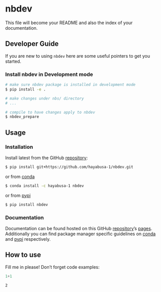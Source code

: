 # nbdev


<!-- WARNING: THIS FILE WAS AUTOGENERATED! DO NOT EDIT! -->

This file will become your README and also the index of your
documentation.

## Developer Guide

If you are new to using `nbdev` here are some useful pointers to get you
started.

### Install nbdev in Development mode

``` sh
# make sure nbdev package is installed in development mode
$ pip install -e .

# make changes under nbs/ directory
# ...

# compile to have changes apply to nbdev
$ nbdev_prepare
```

## Usage

### Installation

Install latest from the GitHub
[repository](https://github.com/hayabusa-1/nbdev):

``` sh
$ pip install git+https://github.com/hayabusa-1/nbdev.git
```

or from [conda](https://anaconda.org/hayabusa-1/nbdev)

``` sh
$ conda install -c hayabusa-1 nbdev
```

or from [pypi](https://pypi.org/project/nbdev/)

``` sh
$ pip install nbdev
```

### Documentation

Documentation can be found hosted on this GitHub
[repository](https://github.com/hayabusa-1/nbdev)’s
[pages](https://hayabusa-1.github.io/nbdev/). Additionally you can find
package manager specific guidelines on
[conda](https://anaconda.org/hayabusa-1/nbdev) and
[pypi](https://pypi.org/project/nbdev/) respectively.

## How to use

Fill me in please! Don’t forget code examples:

``` python
1+1
```

    2
